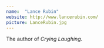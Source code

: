 ```yaml
---
name:  "Lance Rubin"
website: http://www.lancerubin.com/
picture: LanceRubin.jpg
---
```

The author of *Crying Laughing*.